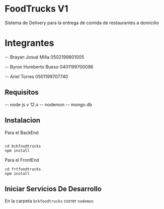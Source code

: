 # FoodTrucks V1

Sistema de Delivery para la entrega de comida de restaurantes a domicilio

# Integrantes

-- Brayan Josué Milla     0502199801005

-- Byron Humberto Bueso   0401199700096

-- Ariel Torres           0501199707740

## Requisitos

-- node js v 12.x
-- nodemon
-- mongo db

## Instalacion

Para el BackEnd

```

cd bckfoodtrucks
npm install

```

Para el FrontEnd

```
cd frtfoodtrucks
npm install
```

## Iniciar Servicios De Desarrollo

En la carpeta `bckfoodtrucks` correr `nodemon`
